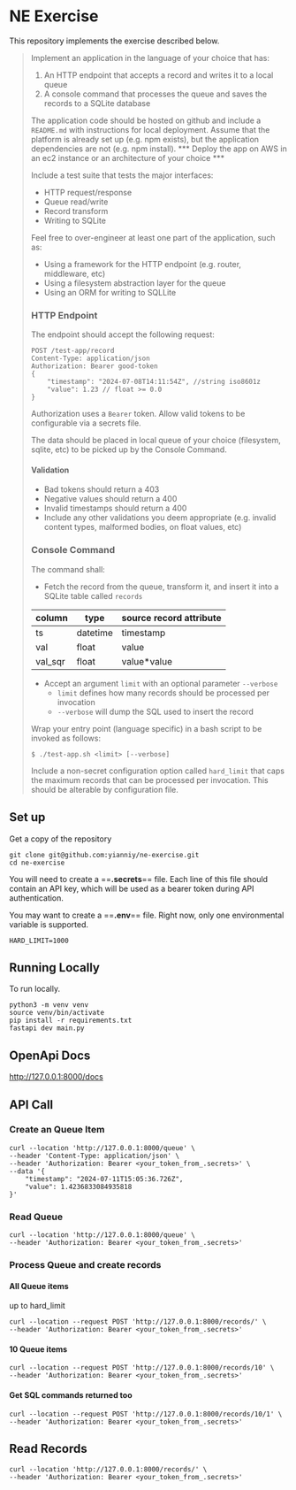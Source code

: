 # NE Exercise

This repository implements the exercise described below.

> Implement an application in the language of your choice that has:
> 
> 1) An HTTP endpoint that accepts a record and writes it to a local queue
> 2) A console command that processes the queue and saves the records to a SQLite database
> 
> The application code should be hosted on github and include a `README.md` with instructions for local deployment.
> Assume that the platform is already set up (e.g. npm exists), but the application dependencies are not (e.g. npm
> install).
> *** Deploy the app on AWS in an ec2 instance or an architecture of your choice ***
> 
> Include a test suite that tests the major interfaces:
> 
> * HTTP request/response
> * Queue read/write
> * Record transform
> * Writing to SQLite
> 
> Feel free to over-engineer at least one part of the application, such as:
> 
> * Using a framework for the HTTP endpoint (e.g. router, middleware, etc)
> * Using a filesystem abstraction layer for the queue
> * Using an ORM for writing to SQLLite
> 
> ### HTTP Endpoint
> 
> The endpoint should accept the following request:
> 
> ```
> POST /test-app/record
> Content-Type: application/json
> Authorization: Bearer good-token
> {
>     "timestamp": "2024-07-08T14:11:54Z", //string iso8601z
>     "value": 1.23 // float >= 0.0
> }
> ```
> 
> Authorization uses a `Bearer` token. Allow valid tokens to be configurable via a secrets file.
> 
> The data should be placed in local queue of your choice (filesystem, sqlite, etc) to be picked up by the Console
> Command.
> 
> #### Validation
> 
> * Bad tokens should return a 403
> * Negative values should return a 400
> * Invalid timestamps should return a 400
> * Include any other validations you deem appropriate (e.g. invalid content types, malformed bodies, on float values,
>   etc)
> 
> ### Console Command
> 
> The command shall:
> 
> * Fetch the record from the queue, transform it, and insert it into a SQLite table called `records`
> 
> | column  | type     | source record attribute |
> |---------|----------|-------------------------|
> | ts      | datetime | timestamp               |
> | val     | float    | value                   |
> | val_sqr | float    | value*value             |
> 
> * Accept an argument `limit` with an optional parameter `--verbose`
>     * `limit` defines how many records should be processed per invocation
>     * `--verbose` will dump the SQL used to insert the record
> 
> Wrap your entry point (language specific) in a bash script to be invoked as follows:
> 
> `$ ./test-app.sh <limit> [--verbose]`
> 
> Include a non-secret configuration option called `hard_limit` that caps the maximum records that can be processed per
> invocation. This should be alterable by configuration file.

## Set up

Get a copy of the repository
```
git clone git@github.com:yianniy/ne-exercise.git
cd ne-exercise
```

You will need to create a ==**.secrets**== file. Each line of this file should contain an API key, which will be used as a bearer token during API authentication.

You may want to create a ==**.env**== file. Right now, only one environmental variable is supported.

```
HARD_LIMIT=1000
```

## Running Locally

To run locally.

```
python3 -m venv venv
source venv/bin/activate
pip install -r requirements.txt
fastapi dev main.py
```

## OpenApi Docs

http://127.0.0.1:8000/docs

## API Call

### Create an Queue Item

```
curl --location 'http://127.0.0.1:8000/queue' \
--header 'Content-Type: application/json' \
--header 'Authorization: Bearer <your_token_from_.secrets>' \
--data '{
    "timestamp": "2024-07-11T15:05:36.726Z",
    "value": 1.4236833084935818
}'
```

### Read Queue
```
curl --location 'http://127.0.0.1:8000/queue' \
--header 'Authorization: Bearer <your_token_from_.secrets>'
```

### Process Queue and create records

#### All Queue items
up to hard_limit

```
curl --location --request POST 'http://127.0.0.1:8000/records/' \
--header 'Authorization: Bearer <your_token_from_.secrets>'
```

#### 10 Queue items

```
curl --location --request POST 'http://127.0.0.1:8000/records/10' \
--header 'Authorization: Bearer <your_token_from_.secrets>'
```

#### Get SQL commands returned too

```
curl --location --request POST 'http://127.0.0.1:8000/records/10/1' \
--header 'Authorization: Bearer <your_token_from_.secrets>'
```

## Read Records

```
curl --location 'http://127.0.0.1:8000/records/' \
--header 'Authorization: Bearer <your_token_from_.secrets>'
```